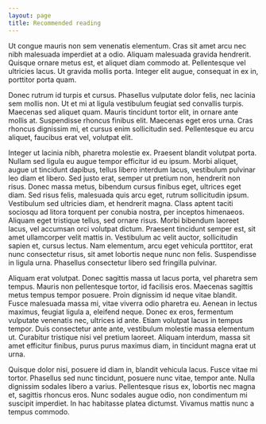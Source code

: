 ```yaml
---
layout: page
title: Recommended reading
---
```

Ut congue mauris non sem venenatis elementum. Cras sit amet arcu nec nibh malesuada imperdiet at a odio. Aliquam malesuada gravida hendrerit. Quisque ornare metus est, et aliquet diam commodo at. Pellentesque vel ultricies lacus. Ut gravida mollis porta. Integer elit augue, consequat in ex in, porttitor porta quam.

Donec rutrum id turpis et cursus. Phasellus vulputate dolor felis, nec lacinia sem mollis non. Ut et mi at ligula vestibulum feugiat sed convallis turpis. Maecenas sed aliquet quam. Mauris tincidunt tortor elit, in ornare ante mollis at. Suspendisse rhoncus finibus elit. Maecenas eget eros urna. Cras rhoncus dignissim mi, et cursus enim sollicitudin sed. Pellentesque eu arcu aliquet, faucibus erat vel, volutpat elit.

Integer ut lacinia nibh, pharetra molestie ex. Praesent blandit volutpat porta. Nullam sed ligula eu augue tempor efficitur id eu ipsum. Morbi aliquet, augue ut tincidunt dapibus, tellus libero interdum lacus, vestibulum pulvinar leo diam et libero. Sed justo erat, semper ut pretium non, hendrerit non risus. Donec massa metus, bibendum cursus finibus eget, ultrices eget diam. Sed risus felis, malesuada quis arcu eget, rutrum sollicitudin ipsum. Vestibulum sed ultricies diam, et hendrerit magna. Class aptent taciti sociosqu ad litora torquent per conubia nostra, per inceptos himenaeos. Aliquam eget tristique tellus, sed ornare risus. Morbi bibendum laoreet lacus, vel accumsan orci volutpat dictum. Praesent tincidunt semper est, sit amet ullamcorper velit mattis in. Vestibulum ac velit auctor, sollicitudin sapien et, cursus lectus. Nam elementum, arcu eget vehicula porttitor, erat nunc consectetur risus, sit amet lobortis neque nunc non felis. Suspendisse in ligula urna. Phasellus consectetur libero sed fringilla pulvinar.

Aliquam erat volutpat. Donec sagittis massa ut lacus porta, vel pharetra sem tempus. Mauris non pellentesque tortor, id facilisis eros. Maecenas sagittis metus tempus tempor posuere. Proin dignissim id neque vitae blandit. Fusce malesuada massa mi, vitae viverra odio pharetra eu. Aenean in lectus maximus, feugiat ligula a, eleifend neque. Donec ex eros, fermentum vulputate venenatis nec, ultrices id ante. Etiam volutpat lacus in tempus tempor. Duis consectetur ante ante, vestibulum molestie massa elementum ut. Curabitur tristique nisi vel pretium laoreet. Aliquam interdum, massa sit amet efficitur finibus, purus purus maximus diam, in tincidunt magna erat ut urna.

Quisque dolor nisi, posuere id diam in, blandit vehicula lacus. Fusce vitae mi tortor. Phasellus sed nunc tincidunt, posuere nunc vitae, tempor ante. Nulla dignissim sodales libero a varius. Pellentesque risus ex, lobortis nec magna et, sagittis rhoncus eros. Nunc sodales augue odio, non condimentum mi suscipit imperdiet. In hac habitasse platea dictumst. Vivamus mattis nunc a tempus commodo.
